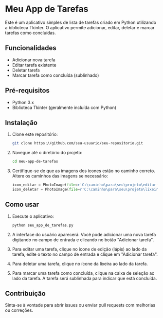 # Meu App de Tarefas

Este é um aplicativo simples de lista de tarefas criado em Python utilizando a biblioteca Tkinter. O aplicativo permite adicionar, editar, deletar e marcar tarefas como concluídas.

## Funcionalidades

- Adicionar nova tarefa
- Editar tarefa existente
- Deletar tarefa
- Marcar tarefa como concluída (sublinhado)

## Pré-requisitos

- Python 3.x
- Biblioteca Tkinter (geralmente incluída com Python)

## Instalação

1. Clone este repositório:
    ```sh
    git clone https://github.com/seu-usuario/seu-repositorio.git
    ```

2. Navegue até o diretório do projeto:
    ```sh
    cd meu-app-de-tarefas
    ```

3. Certifique-se de que as imagens dos ícones estão no caminho correto. Altere os caminhos das imagens se necessário:
    ```python
    icon_editar = PhotoImage(file=r'C:\caminho\para\seu\projeto\editar-azul.png').subsample(2, 2)
    icon_deletar = PhotoImage(file=r'C:\caminho\para\seu\projeto\lixeira.png').subsample(2, 2)
    ```

## Como usar

1. Execute o aplicativo:
    ```sh
    python seu_app_de_tarefas.py
    ```

2. A interface do usuário aparecerá. Você pode adicionar uma nova tarefa digitando no campo de entrada e clicando no botão "Adicionar tarefa".

3. Para editar uma tarefa, clique no ícone de edição (lápis) ao lado da tarefa, edite o texto no campo de entrada e clique em "Adicionar tarefa".

4. Para deletar uma tarefa, clique no ícone da lixeira ao lado da tarefa.

5. Para marcar uma tarefa como concluída, clique na caixa de seleção ao lado da tarefa. A tarefa será sublinhada para indicar que está concluída.

## Contribuição

Sinta-se à vontade para abrir issues ou enviar pull requests com melhorias ou correções.

